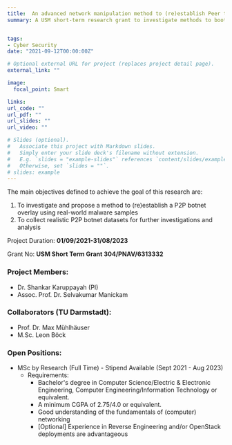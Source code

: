 ```yaml
---
title:  An advanced network manipulation method to (re)establish Peer to Peer botnet overlays within isolated Internet emulation testbeds
summary: A USM short-term research grant to investigate methods to bootstrap real-life P2P botnets in an isolated testbed for further analysis. 


tags:
- Cyber Security
date: "2021-09-12T00:00:00Z"

# Optional external URL for project (replaces project detail page).
external_link: ""

image:
  focal_point: Smart

links:
url_code: ""
url_pdf: ""
url_slides: ""
url_video: ""

# Slides (optional).
#   Associate this project with Markdown slides.
#   Simply enter your slide deck's filename without extension.
#   E.g. `slides = "example-slides"` references `content/slides/example-slides.md`.
#   Otherwise, set `slides = ""`.
# slides: example
---
```


The main objectives defined to achieve the goal of this research are:
1. To investigate and propose a method to (re)establish a P2P botnet overlay using real-world malware samples
2. To collect realistic P2P botnet datasets for further investigations and analysis
 
Project Duration: **01/09/2021-31/08/2023**
 
Grant No: **USM Short Term Grant 304/PNAV/6313332**
 
### Project Members:
 - Dr. Shankar Karuppayah (PI)
 - Assoc. Prof. Dr. Selvakumar Manickam
### Collaborators (TU Darmstadt):
 - Prof. Dr. Max Mühlhäuser
 - M.Sc. Leon Böck

### Open Positions:
- MSc by Research (Full Time) - Stipend Available (Sept 2021 - Aug 2023)
  - Requirements:
    - Bachelor's degree in Computer Science/Electric & Electronic Engineering, Computer Engineering/Information Technology or equivalent. 
    - A minimum CGPA of 2.75/4.0 or equivalent.
    - Good understanding of the fundamentals of (computer) networking
    - \[Optional\] Experience in Reverse Engineering and/or OpenStack deployments are advantageous 

